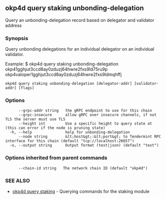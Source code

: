 ## okp4d query staking unbonding-delegation

Query an unbonding-delegation record based on delegator and validator address

### Synopsis

Query unbonding delegations for an individual delegator on an individual validator.

Example:
$ okp4d query staking unbonding-delegation okp41gghjut3ccd8ay0zduzj64hwre2fxs9ld75ru9p okp4valoper1gghjut3ccd8ay0zduzj64hwre2fxs9ldmqhffj

```
okp4d query staking unbonding-delegation [delegator-addr] [validator-addr] [flags]
```

### Options

```
      --grpc-addr string   the gRPC endpoint to use for this chain
      --grpc-insecure      allow gRPC over insecure channels, if not TLS the server must use TLS
      --height int         Use a specific height to query state at (this can error if the node is pruning state)
  -h, --help               help for unbonding-delegation
      --node string        &lt;host&gt;:&lt;port&gt; to Tendermint RPC interface for this chain (default "tcp://localhost:26657")
  -o, --output string      Output format (text|json) (default "text")
```

### Options inherited from parent commands

```
      --chain-id string   The network chain ID (default "okp4d")
```

### SEE ALSO

* [okp4d query staking](okp4d_query_staking.md)	 - Querying commands for the staking module
